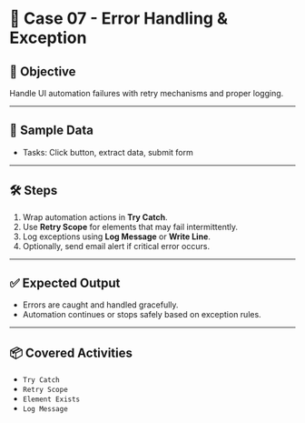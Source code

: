 # 📘 Case 07 - Error Handling & Exception

## 🎯 Objective
Handle UI automation failures with retry mechanisms and proper logging.

---

## 📝 Sample Data
- Tasks: Click button, extract data, submit form  

---

## 🛠️ Steps
1. Wrap automation actions in **Try Catch**.  
2. Use **Retry Scope** for elements that may fail intermittently.  
3. Log exceptions using **Log Message** or **Write Line**.  
4. Optionally, send email alert if critical error occurs.  

---

## ✅ Expected Output
- Errors are caught and handled gracefully.  
- Automation continues or stops safely based on exception rules.  

---

## 📦 Covered Activities
- `Try Catch`  
- `Retry Scope`  
- `Element Exists`  
- `Log Message`
